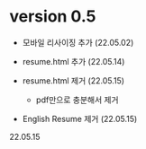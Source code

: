 # version 0.5

* 모바일 리사이징 추가 (22.05.02)
* resume.html 추가 (22.05.14)
* resume.html 제거 (22.05.15)
  * pdf만으로 충분해서 제거

* English Resume 제거 (22.05.15)



22.05.15